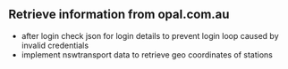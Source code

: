 Retrieve information from opal.com.au
---

* after login check json for login details to prevent login loop caused by invalid credentials
* implement nswtransport data to retrieve geo coordinates of stations
